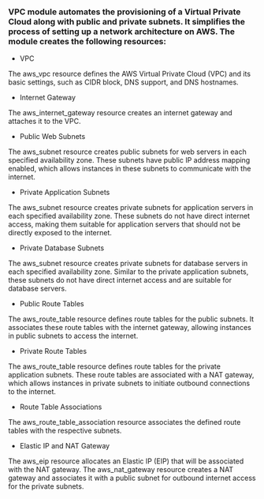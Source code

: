 ### VPC module automates the provisioning of a Virtual Private Cloud along with public and private subnets. It simplifies the process of setting up a network architecture on AWS. The module creates the following resources:

- VPC
  
The aws_vpc resource defines the AWS Virtual Private Cloud (VPC) and its basic settings, such as CIDR block, DNS support, and DNS hostnames.

- Internet Gateway
  
The aws_internet_gateway resource creates an internet gateway and attaches it to the VPC.

- Public Web Subnets

The aws_subnet resource creates public subnets for web servers in each specified availability zone. These subnets have public IP address mapping enabled, which allows instances in these subnets to communicate with the internet.

- Private Application Subnets

The aws_subnet resource creates private subnets for application servers in each specified availability zone. These subnets do not have direct internet access, making them suitable for application servers that should not be directly exposed to the internet.

- Private Database Subnets

The aws_subnet resource creates private subnets for database servers in each specified availability zone. Similar to the private application subnets, these subnets do not have direct internet access and are suitable for database servers.

- Public Route Tables

The aws_route_table resource defines route tables for the public subnets. It associates these route tables with the internet gateway, allowing instances in public subnets to access the internet.

- Private Route Tables

The aws_route_table resource defines route tables for the private application subnets. These route tables are associated with a NAT gateway, which allows instances in private subnets to initiate outbound connections to the internet.

- Route Table Associations

The aws_route_table_association resource associates the defined route tables with the respective subnets.

- Elastic IP and NAT Gateway

The aws_eip resource allocates an Elastic IP (EIP) that will be associated with the NAT gateway. The aws_nat_gateway resource creates a NAT gateway and associates it with a public subnet for outbound internet access for the private subnets.
